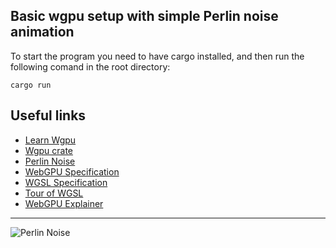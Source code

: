 ## Basic wgpu setup with simple Perlin noise animation

To start the program you need to have cargo installed, and then run the following comand in the root directory:
```
cargo run
```

## Useful links
- [Learn Wgpu]
- [Wgpu crate]
- [Perlin Noise]
- [WebGPU Specification]
- [WGSL Specification]
- [Tour of WGSL]
- [WebGPU Explainer]
---
![Perlin Noise](/assets/1_01/perlin.gif)

[Learn Wgpu]: https://sotrh.github.io/learn-wgpu/
[Wgpu crate]: https://docs.rs/wgpu/latest/wgpu/
[Perlin Noise]: https://en.wikipedia.org/wiki/Perlin_noise
[WebGPU Specification]: https://www.w3.org/TR/webgpu/
[WGSL Specification]: https://gpuweb.github.io/gpuweb/wgsl/#intro
[Tour of WGSL]: https://google.github.io/tour-of-wgsl/
[WebGPU Explainer]: https://gpuweb.github.io/gpuweb/explainer/#introduction